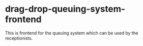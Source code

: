 # drag-drop-queuing-system-frontend
This is frontend for the queuing system which can be used by the receptionists.
